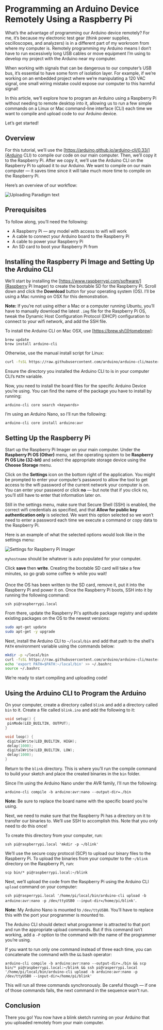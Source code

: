 # Programming an Arduino Device Remotely Using a Raspberry Pi
What’s the advantage of programming our Arduino device remotely? For me, it’s because my electronic test gear (think power supplies, oscilloscopes, and analyzers) is in a different part of my workroom from where my computer is. Remotely programming my Arduino means I don’t have to run excessively long USB cables or move equipment I’m using to develop my project with the Arduino near my computer. 

When working with signals that can be dangerous to our computer’s USB bus, it’s essential to have some form of isolation layer. For example, if we’re working on an embedded project where we’re manipulating a 120 VAC signal, one small wiring mistake could expose our computer to this harmful signal!

In this article, we’ll explore how to program an Arduino using a Raspberry Pi without needing to remote desktop into it, allowing us to run a few simple commands on a Linux or Mac command-line interface (CLI) each time we want to compile and upload code to our Arduino device.

Let’s get started!
## Overview
For this tutorial, we’ll use the [https://arduino.github.io/arduino-cli/0.33/](Arduino CLI) to compile our code on our main computer. Then, we’ll copy it to the Raspberry Pi. After we copy it, we’ll use the Arduino CLI on the Raspberry Pi to upload it to our Arduino. We want to compile on our main computer — it saves time since it will take much more time to compile on the  Raspberry Pi.

Here’s an overview of our workflow: 

![Uploading Paradigm text](./assets/programming-paradigm.jpg "Uploading Paradigm")
## Prerequisites
To follow along, you’ll need the following:

* A Raspberry Pi — any model with  access to wifi will work 
* A cable to connect your Arduino board to the Raspberry Pi 
* A cable to power your Raspberry Pi
* An SD card to boot your Raspberry Pi from

## Installing the Raspberry Pi Image and Setting Up the Arduino CLI
We’ll start by installing the [https://www.raspberrypi.com/software/](Raspberry Pi Imager) to create the bootable SD for the Raspberry Pi. Scroll down and click the **Download** button for your operating system (OS). I’ll be using a Mac running on OSX for this demonstration.

**Note:** If you’re not using either a Mac or a computer running Ubuntu, you’ll have to manually download the latest `.img` file for the Raspberry Pi OS, tweak the Dynamic Host Configuration Protocol (DHCP) configuration to connect to your wifi network, and add the SSH file.

To install the Arduino CLI on Mac OSX, use [https://brew.sh/](Homebrew):

```
brew update
brew install arduino-cli
```

Otherwise, use the manual install script for Linux:

```bash
curl -fsSL https://raw.githubusercontent.com/arduino/arduino-cli/master/install.sh | BINDIR=<Your Install Directory> sh
```

Ensure the directory you installed the Arduino CLI to is in your computer CLI’s `PATH` variable. 

Now, you need to install the board files for the specific Arduino Device you’re using. You can find the name of the package you have to install by running:

`arduino-cli core search <keywords>`

I’m using an Arduino Nano, so I’ll run the following:

`arduino-cli core install arduino:avr`
## Setting Up the Raspberry Pi
Start up the Raspberry Pi Imager on your main computer. Under the **Raspberry Pi OS (Other)** menu, set the operating system to be **Raspberry Pi OS Lite (32-bit)** and select the appropriate storage device using the **Choose Storage** menu.

Click on the **Settings** icon on the bottom right of the application. You might be prompted to enter your computer’s password to allow the tool to get access to the wifi password of the current network your computer is on. You can enter your password or click **no** — but note that if you click no, you’ll still have to enter that information later on. 

Still in the settings menu, make sure that Secure Shell (SSH) is enabled, the correct wifi credentials as specified, and that **Allow for public key authentication only** is selected. We want this option selected so we won’t need to enter a password each time we execute a command or copy data to the Raspberry Pi. 

Here is an example of what the selected options would look like in the settings menu:

![Settings for Raspberry Pi Imager](./assets/raspberry_pi_os_config.png "Settings for Raspberry pi Imager")

`myhostname` should be whatever is auto populated for your computer.

Click **save** then **write**. Creating the bootable SD card will take a few minutes, so go grab some coffee ☕ while you wait!


Once the OS has been written to the SD card, remove it, put it into the Raspberry Pi and power it on. Once the Raspberry Pi boots, SSH into it by running the following command:

`ssh pi@raspberrypi.local`

From there, update the Raspberry Pi's aptitude package registry and update existing packages on the OS to the newest versions:

```bash
sudo apt-get update
sudo apt-get -y upgrade
```

Next, install the Arduino CLI to `~/local/bin` and add that path to the shell's `PATH` environment variable using the commands below:

```bash
mkdir -p ~/local/bin
curl -fsSL https://raw.githubusercontent.com/arduino/arduino-cli/master/install.sh | BINDIR=~/local/bin sh
echo 'export PATH=$PATH:~/local/bin' >> ~/.bashrc
source ~/.bashrc
```

We’re ready to start compiling and uploading code!
## Using the Arduino CLI to Program the Arduino
On your computer, create a directory called `blink` and add a directory called `bin` to it. Create a file called `blink.ino` and add the following to it:

```c++
void setup() {
 pinMode(LED_BUILTIN, OUTPUT);
}

void loop() {
 digitalWrite(LED_BUILTIN, HIGH);
 delay(1000);                    
 digitalWrite(LED_BUILTIN, LOW);  
 delay(1000);                   
}
```

Return to the `blink` directory. This is where you’ll run the compile command to build your sketch and place the created binaries in the `bin` folder. 

Since I’m using the Arduino Nano under the AVR family, I’ll run the following:

`arduino-cli compile -b arduino:avr:nano --output-dir=./bin`

**Note:** Be sure to replace the board name with the specific board you’re using.

Next, we need to make sure that the Raspberry Pi has a directory on it to transfer our binaries to. We’ll use SSH to accomplish this. Note that you only need to do this once! 

To create this directory from your computer, run:

`ssh pi@raspberrypi.local 'mkdir -p ~/blink'`

We’ll use the secure copy protocol (SCP) to upload our binary files to the Raspberry Pi. To upload the binaries from your computer to the `~/blink` directory on the Raspberry Pi, run:

`scp bin/* pi@raspberrypi.local:~/blink`

Next, we’ll upload the code from the Raspberry Pi using the Arduino CLI `upload` command on your computer:

`ssh pi@rasperrypi.local '/home/pi/local/bin/arduino-cli upload -b arduino:avr:nano -p /dev/ttyUSB0 --input-dir=/home/pi/blink'`.

**Note:** My Arduino Nano is mounted to `/dev/ttyUSB0`. You’ll have to replace this with the port your programmer is mounted to. 

The Arduino CLI should detect what programmer is attracted to that port and run the appropriate upload commands. But if this command isn’t working, add a `-P` option to the command with the name of the programmer you’re using.

If you want to run only one command instead of three each time, you can concatenate the command with the `&&` bash operator:

`arduino-cli compile -b arduino:avr:nano --output-dir=./bin && scp bin/* pi@raspberrypi.local:~/blink && ssh pi@rasperrypi.local '/home/pi/local/bin/arduino-cli upload -b arduino:avr:nano -p /dev/ttyUSB0 --input-dir=/home/pi/blink'`

This will run all three commands synchronously. Be careful though — if one of those commands fails, the next command in the sequence won't run.
## Conclusion
There you go! You now have a blink sketch running on your Arduino that you uploaded remotely from your main computer.
